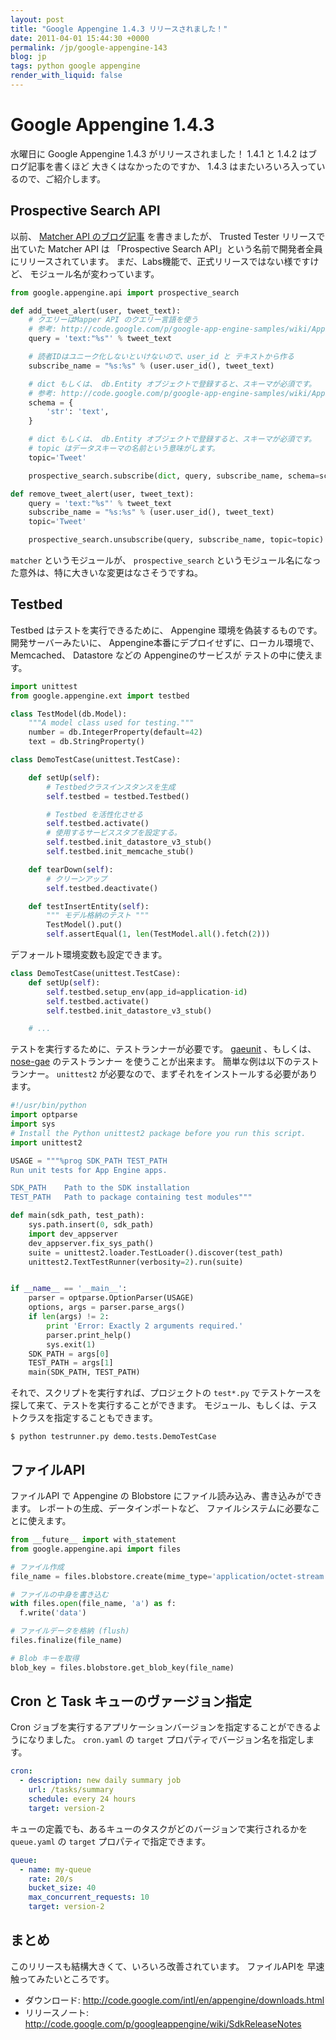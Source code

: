 ```yaml
---
layout: post
title: "Google Appengine 1.4.3 リリースされました！"
date: 2011-04-01 15:44:30 +0000
permalink: /jp/google-appengine-143
blog: jp
tags: python google appengine
render_with_liquid: false
---
```


# Google Appengine 1.4.3

水曜日に Google Appengine 1.4.3 がリリースされました！ 1.4.1 と 1.4.2 はブログ記事を書くほど
大きくはなかったのですか、 1.4.3 はまたいろいろ入っているので、ご紹介します。

## Prospective Search API

以前、 [Matcher API のブログ記事](/jp/appengine-matcher-api) を書きましたが、 Trusted
Tester リリースで出ていた Matcher API は 「Prospective Search
API」という名前で開発者全員にリリースされています。
まだ、Labs機能で、正式リリースではない様ですけど、 モジュール名が変わっています。

```python
from google.appengine.api import prospective_search

def add_tweet_alert(user, tweet_text):
    # クエリーはMapper API のクエリー言語を使う
    # 参考: http://code.google.com/p/google-app-engine-samples/wiki/AppEngineMatcherService#Query_Language
    query = 'text:"%s"' % tweet_text

    # 読者IDはユニーク化しないといけないので、user_id と テキストから作る
    subscribe_name = "%s:%s" % (user.user_id(), tweet_text)

    # dict もしくは、 db.Entity オブジェクトで登録すると、スキーマが必須です。
    # 参考: http://code.google.com/p/google-app-engine-samples/wiki/AppEngineMatcherService#Document_Schema
    schema = {
        'str': 'text',
    }

    # dict もしくは、 db.Entity オブジェクトで登録すると、スキーマが必須です。
    # topic はデータスキーマの名前という意味がします。
    topic='Tweet'

    prospective_search.subscribe(dict, query, subscribe_name, schema=schema, topic=topic)

def remove_tweet_alert(user, tweet_text):
    query = 'text:"%s"' % tweet_text
    subscribe_name = "%s:%s" % (user.user_id(), tweet_text)
    topic='Tweet'

    prospective_search.unsubscribe(query, subscribe_name, topic=topic)
```

`matcher` というモジュールが、 `prospective_search`
というモジュール名になった意外は、特に大きいな変更はなさそうですね。

## Testbed

Testbed はテストを実行できるために、 Appengine 環境を偽装するものです。 開発サーバーみたいに、
Appengine本番にデプロイせずに、ローカル環境で、Memcached、 Datastore などの
Appengineのサービスが テストの中に使えます。

```python
import unittest
from google.appengine.ext import testbed

class TestModel(db.Model):
    """A model class used for testing."""
    number = db.IntegerProperty(default=42)
    text = db.StringProperty()

class DemoTestCase(unittest.TestCase):

    def setUp(self):
        # Testbedクラスインスタンスを生成
        self.testbed = testbed.Testbed()

        # Testbed を活性化させる
        self.testbed.activate()
        # 使用するサービススタブを設定する。
        self.testbed.init_datastore_v3_stub()
        self.testbed.init_memcache_stub()

    def tearDown(self):
        # クリーンアップ
        self.testbed.deactivate()

    def testInsertEntity(self):
        """ モデル格納のテスト """
        TestModel().put()
        self.assertEqual(1, len(TestModel.all().fetch(2)))
```

デフォールト環境変数も設定できます。

```python
class DemoTestCase(unittest.TestCase):
    def setUp(self):
        self.testbed.setup_env(app_id=application-id)
        self.testbed.activate()
        self.testbed.init_datastore_v3_stub()

    # ...
```

テストを実行するために、テストランナーが必要です。 [gaeunit](http://code.google.com/p/gaeunit/)
、もしくは、 [nose-gae](http://code.google.com/p/nose-gae/) のテストランナー
を使うことが出来ます。 簡単な例は以下のテストランナー。 `unittest2`
が必要なので、まずそれをインストールする必要があります。

```python
#!/usr/bin/python
import optparse
import sys
# Install the Python unittest2 package before you run this script.
import unittest2

USAGE = """%prog SDK_PATH TEST_PATH
Run unit tests for App Engine apps.

SDK_PATH    Path to the SDK installation
TEST_PATH   Path to package containing test modules"""

def main(sdk_path, test_path):
    sys.path.insert(0, sdk_path)
    import dev_appserver
    dev_appserver.fix_sys_path()
    suite = unittest2.loader.TestLoader().discover(test_path)
    unittest2.TextTestRunner(verbosity=2).run(suite)


if __name__ == '__main__':
    parser = optparse.OptionParser(USAGE)
    options, args = parser.parse_args()
    if len(args) != 2:
        print 'Error: Exactly 2 arguments required.'
        parser.print_help()
        sys.exit(1)
    SDK_PATH = args[0]
    TEST_PATH = args[1]
    main(SDK_PATH, TEST_PATH)
```

それで、スクリプトを実行すれば、プロジェクトの `test*.py` でテストケースを探して来て、テストを実行することができます。
モジュール、もしくは、テストクラスを指定することもできます。

```test
$ python testrunner.py demo.tests.DemoTestCase
```

## ファイルAPI

ファイルAPI で Appengine の Blobstore にファイル読み込み、書き込みができます。 レポートの生成、データインポートなど、
ファイルシステムに必要なことに使えます。

```python
from __future__ import with_statement
from google.appengine.api import files

# ファイル作成
file_name = files.blobstore.create(mime_type='application/octet-stream')

# ファイルの中身を書き込む
with files.open(file_name, 'a') as f:
  f.write('data')

# ファイルデータを格納 (flush)
files.finalize(file_name)

# Blob キーを取得
blob_key = files.blobstore.get_blob_key(file_name)
```

## Cron と Task キューのヴァージョン指定

Cron ジョブを実行するアプリケーションバージョンを指定することができるようになりました。 `cron.yaml` の `target`
プロパティでバージョン名を指定します。

```yaml
cron:
  - description: new daily summary job
    url: /tasks/summary
    schedule: every 24 hours
    target: version-2
```

キューの定義でも、あるキューのタスクがどのバージョンで実行されるかを `queue.yaml` の `target` プロパティで指定できます。

```yaml
queue:
  - name: my-queue
    rate: 20/s
    bucket_size: 40
    max_concurrent_requests: 10
    target: version-2
```

## まとめ

このリリースも結構大きくて、いろいろ改善されています。 ファイルAPIを 早速触ってみたいところです。

- ダウンロード: <http://code.google.com/intl/en/appengine/downloads.html>
- リリースノート:
  <http://code.google.com/p/googleappengine/wiki/SdkReleaseNotes>
